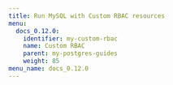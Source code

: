 ```yaml
---
title: Run MySQL with Custom RBAC resources
menu:
  docs_0.12.0:
    identifier: my-custom-rbac
    name: Custom RBAC
    parent: my-postgres-guides
    weight: 85
menu_name: docs_0.12.0
---
```

